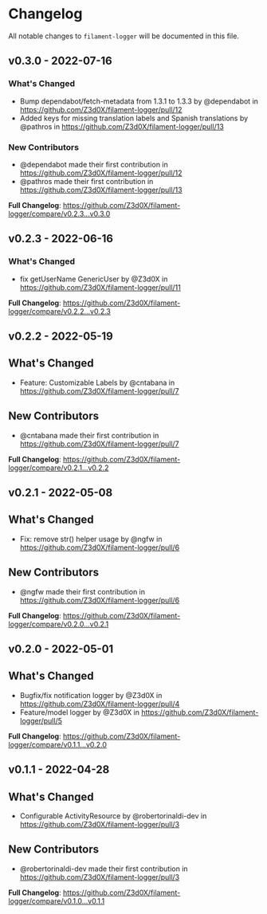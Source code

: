 # Changelog

All notable changes to `filament-logger` will be documented in this file.

## v0.3.0 - 2022-07-16

### What's Changed

- Bump dependabot/fetch-metadata from 1.3.1 to 1.3.3 by @dependabot in https://github.com/Z3d0X/filament-logger/pull/12
- Added keys for missing translation labels and Spanish translations by @pathros in https://github.com/Z3d0X/filament-logger/pull/13

### New Contributors

- @dependabot made their first contribution in https://github.com/Z3d0X/filament-logger/pull/12
- @pathros made their first contribution in https://github.com/Z3d0X/filament-logger/pull/13

**Full Changelog**: https://github.com/Z3d0X/filament-logger/compare/v0.2.3...v0.3.0

## v0.2.3 - 2022-06-16

### What's Changed

- fix getUserName GenericUser by @Z3d0X in https://github.com/Z3d0X/filament-logger/pull/11

**Full Changelog**: https://github.com/Z3d0X/filament-logger/compare/v0.2.2...v0.2.3

## v0.2.2 - 2022-05-19

## What's Changed

- Feature: Customizable Labels by @cntabana in https://github.com/Z3d0X/filament-logger/pull/7

## New Contributors

- @cntabana made their first contribution in https://github.com/Z3d0X/filament-logger/pull/7

**Full Changelog**: https://github.com/Z3d0X/filament-logger/compare/v0.2.1...v0.2.2

## v0.2.1 - 2022-05-08

## What's Changed

- Fix: remove str() helper usage by @ngfw in https://github.com/Z3d0X/filament-logger/pull/6

## New Contributors

- @ngfw made their first contribution in https://github.com/Z3d0X/filament-logger/pull/6

**Full Changelog**: https://github.com/Z3d0X/filament-logger/compare/v0.2.0...v0.2.1

## v0.2.0 - 2022-05-01

## What's Changed

- Bugfix/fix notification logger by @Z3d0X in https://github.com/Z3d0X/filament-logger/pull/4
- Feature/model logger by @Z3d0X in https://github.com/Z3d0X/filament-logger/pull/5

**Full Changelog**: https://github.com/Z3d0X/filament-logger/compare/v0.1.1...v0.2.0

## v0.1.1 - 2022-04-28

## What's Changed

- Configurable ActivityResource by @robertorinaldi-dev in https://github.com/Z3d0X/filament-logger/pull/3

## New Contributors

- @robertorinaldi-dev made their first contribution in https://github.com/Z3d0X/filament-logger/pull/3

**Full Changelog**: https://github.com/Z3d0X/filament-logger/compare/v0.1.0...v0.1.1

